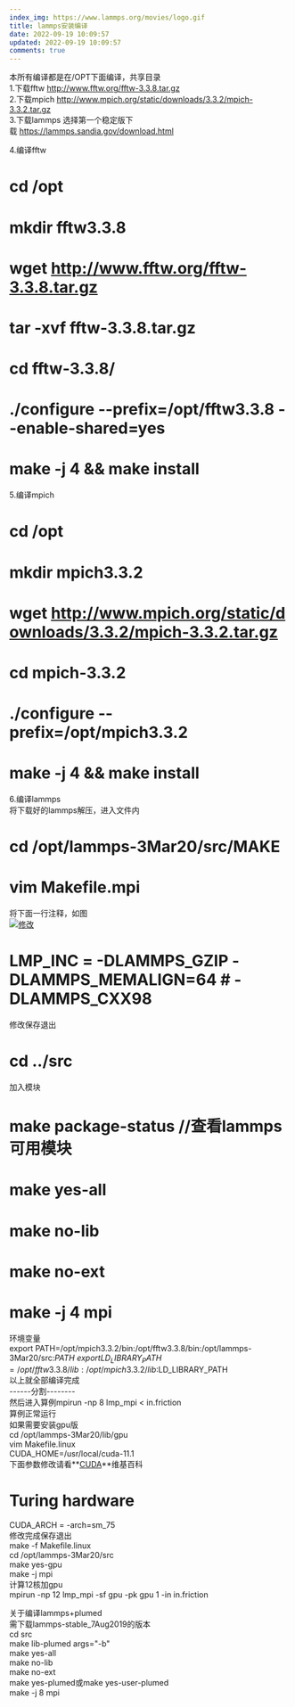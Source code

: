 ```yaml
---
index_img: https://www.lammps.org/movies/logo.gif
title: lammps安装编译
date: 2022-09-19 10:09:57
updated: 2022-09-19 10:09:57
comments: true
---
```

<!--StartFragment-->

本所有编译都是在/OPT下面编译，共享目录\
1.下载fftw <http://www.fftw.org/fftw-3.3.8.tar.gz>\
2.下载mpich <http://www.mpich.org/static/downloads/3.3.2/mpich-3.3.2.tar.gz>\
3.下载lammps 选择第一个稳定版下载 <https://lammps.sandia.gov/download.html>

4.编译fftw

# [](https://c3.pw/index.php/archives/9/#cl-1)cd /opt

# [](https://c3.pw/index.php/archives/9/#cl-2)mkdir fftw3.3.8

# [](https://c3.pw/index.php/archives/9/#cl-3)wget <http://www.fftw.org/fftw-3.3.8.tar.gz>

# [](https://c3.pw/index.php/archives/9/#cl-4)tar -xvf fftw-3.3.8.tar.gz

# [](https://c3.pw/index.php/archives/9/#cl-5)cd fftw-3.3.8/

# [](https://c3.pw/index.php/archives/9/#cl-6)./configure --prefix=/opt/fftw3.3.8 --enable-shared=yes

# [](https://c3.pw/index.php/archives/9/#cl-7)make -j 4 && make install

5.编译mpich

# [](https://c3.pw/index.php/archives/9/#cl-8)cd /opt

# [](https://c3.pw/index.php/archives/9/#cl-9)mkdir mpich3.3.2

# [](https://c3.pw/index.php/archives/9/#cl-10)wget <http://www.mpich.org/static/downloads/3.3.2/mpich-3.3.2.tar.gz>

# [](https://c3.pw/index.php/archives/9/#cl-11)cd mpich-3.3.2

# [](https://c3.pw/index.php/archives/9/#cl-12)./configure --prefix=/opt/mpich3.3.2

# [](https://c3.pw/index.php/archives/9/#cl-13)make -j 4 && make install

6.编译lammps\
将下载好的lammps解压，进入文件内

# [](https://c3.pw/index.php/archives/9/#cl-14)cd /opt/lammps-3Mar20/src/MAKE

# [](https://c3.pw/index.php/archives/9/#cl-15)vim Makefile.mpi

将下面一行注释，如图\
[![修改](https://img.maocdn.cn/img/2020/12/02/16068961641.png "修改")](https://img.maocdn.cn/img/2020/12/02/16068961641.png)

# [](https://c3.pw/index.php/archives/9/#cl-16)LMP_INC = -DLAMMPS_GZIP -DLAMMPS_MEMALIGN=64 # -DLAMMPS_CXX98

修改保存退出

# [](https://c3.pw/index.php/archives/9/#cl-17)cd ../src

加入模块

# [](https://c3.pw/index.php/archives/9/#cl-18)make package-status //查看lammps可用模块

# [](https://c3.pw/index.php/archives/9/#cl-19)make yes-all

# [](https://c3.pw/index.php/archives/9/#cl-20)make no-lib

# [](https://c3.pw/index.php/archives/9/#cl-21)make no-ext

# [](https://c3.pw/index.php/archives/9/#cl-22)make -j 4 mpi

环境变量\
export PATH=/opt/mpich3.3.2/bin:/opt/fftw3.3.8/bin:/opt/lammps-3Mar20/src:$PATH\
export LD_LIBRARY_PATH=/opt/fftw3.3.8/lib:/opt/mpich3.3.2/lib:$LD_LIBRARY_PATH\
以上就全部编译完成\
------分割--------\
然后进入算例mpirun -np 8 lmp_mpi < in.friction\
算例正常运行\
如果需要安装gpu版\
cd /opt/lammps-3Mar20/lib/gpu\
vim Makefile.linux\
CUDA_HOME=/usr/local/cuda-11.1\
下面参数修改请看**[CUDA](https://en.wikipedia.org/wiki/CUDA#GPUs_supported)**维基百科

# [](https://c3.pw/index.php/archives/9/#cl-23)Turing hardware

CUDA_ARCH = -arch=sm_75\
修改完成保存退出\
make -f Makefile.linux\
cd /opt/lammps-3Mar20/src\
make yes-gpu\
make -j mpi\
计算12核加gpu\
mpirun -np 12 lmp_mpi -sf gpu -pk gpu 1 -in in.friction

关于编译lammps+plumed\
需下载lammps-stable_7Aug2019的版本\
cd src\
make lib-plumed args="-b"\
make yes-all\
make no-lib\
make no-ext\
make yes-plumed或make yes-user-plumed\
make -j 8 mpi

<!--EndFragment-->